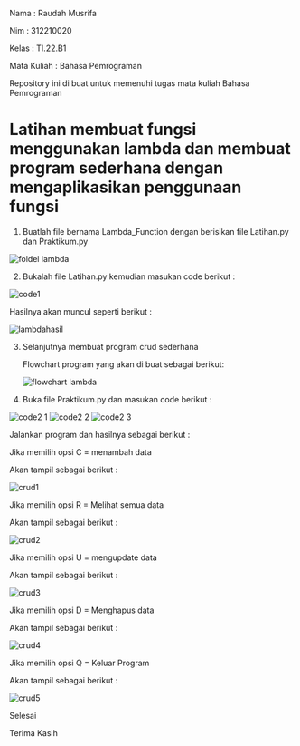 Nama : Raudah Musrifa

Nim : 312210020

Kelas : TI.22.B1

Mata Kuliah : Bahasa Pemrograman

Repository ini di buat untuk memenuhi tugas mata kuliah Bahasa Pemrograman

# Latihan membuat fungsi menggunakan lambda dan membuat program sederhana dengan mengaplikasikan penggunaan fungsi

1. Buatlah file bernama Lambda_Function dengan berisikan file Latihan.py dan Praktikum.py

![foldel lambda](https://user-images.githubusercontent.com/115474431/205479224-f5ee03a0-a1a9-4c21-8ef2-579f496e49f1.png)

2. Bukalah file Latihan.py kemudian masukan code berikut :

![code1](https://user-images.githubusercontent.com/115474431/205479258-9f43e93f-3b13-483e-898e-5be93b96540c.png)

Hasilnya akan muncul seperti berikut :

![lambdahasil](https://user-images.githubusercontent.com/115474431/205482006-71a9176e-d81b-4d89-a45f-7c3435cc5539.png)


3. Selanjutnya membuat program crud sederhana 

   Flowchart program yang akan di buat sebagai berikut:
   
   ![flowchart lambda](https://user-images.githubusercontent.com/115474431/205479373-22245566-1d4a-4838-9f25-46674942854d.png)
   
4. Buka file Praktikum.py dan masukan code berikut :

![code2 1](https://user-images.githubusercontent.com/115474431/205479417-82c1bf25-33ca-4b96-94ed-cabfca14d6b9.png)
![code2 2](https://user-images.githubusercontent.com/115474431/205479421-05425af7-bdec-4f29-af76-fd6fa8580d47.png)
![code2 3](https://user-images.githubusercontent.com/115474431/205479429-8e202d92-925c-44c0-9d61-b0905f24fd26.png)

Jalankan program dan hasilnya sebagai berikut :

Jika memilih opsi C = menambah data 

Akan tampil sebagai berikut :

![crud1](https://user-images.githubusercontent.com/115474431/205479499-4011cce3-6b3f-4605-a81c-16ec9e035bf0.png)

Jika memilih opsi R = Melihat semua data 

Akan tampil sebagai berikut :

![crud2](https://user-images.githubusercontent.com/115474431/205479528-9fe64227-56a1-4177-b5e2-3256539ff2c3.png)

Jika memilih opsi U = mengupdate data 

Akan tampil sebagai berikut :

![crud3](https://user-images.githubusercontent.com/115474431/205479544-3cd9da69-f57e-4ddd-9266-80a35e330e59.png)

Jika memilih opsi D = Menghapus data 

Akan tampil sebagai berikut :

![crud4](https://user-images.githubusercontent.com/115474431/205479568-395fc720-e356-4b2d-ac31-187e311aeba0.png)

Jika memilih opsi Q = Keluar Program 

Akan tampil sebagai berikut :

![crud5](https://user-images.githubusercontent.com/115474431/205479589-439e991d-57fa-4d39-b2d8-99bc4362a02e.png)

Selesai

Terima Kasih









